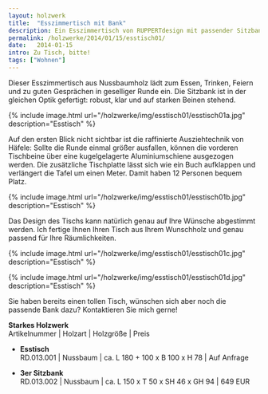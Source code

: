 ```yaml
---
layout: holzwerk
title:  "Esszimmertisch mit Bank"
description: Ein Esszimmertisch von RUPPERTdesign mit passender Sitzbank ist ein echter Blickfang. Auf Wunsch fertige ich Ihren Esszimmertisch mit Ausziehfunktion.
permalink: /holzwerke/2014/01/15/esstisch01/
date:   2014-01-15
intro: Zu Tisch, bitte!
tags: ["Wohnen"]
---
```


Dieser Esszimmertisch aus Nussbaumholz lädt zum Essen, Trinken, 
Feiern und zu guten Gesprächen in geselliger Runde ein.
Die Sitzbank ist in der gleichen Optik gefertigt: 
robust, klar und auf starken Beinen stehend.
 
{% include image.html url="/holzwerke/img/esstisch01/esstisch01a.jpg" description="Esstisch" %}

Auf den ersten Blick nicht sichtbar ist die raffinierte Ausziehtechnik von Häfele: 
Sollte die Runde einmal größer ausfallen, 
können die vorderen Tischbeine über eine kugelgelagerte Aluminiumschiene ausgezogen werden.
Die zusätzliche Tischplatte lässt sich wie ein Buch aufklappen 
und verlängert die Tafel um einen Meter.
Damit haben 12 Personen bequem Platz.
 

{% include image.html url="/holzwerke/img/esstisch01/esstisch01b.jpg" description="Esstisch" %}


Das Design des Tischs kann natürlich genau auf Ihre Wünsche abgestimmt werden.
Ich fertige Ihnen Ihren Tisch aus Ihrem Wunschholz und genau passend für Ihre Räumlichkeiten. 


{% include image.html url="/holzwerke/img/esstisch01/esstisch01c.jpg" description="Esstisch" %}


{% include image.html url="/holzwerke/img/esstisch01/esstisch01d.jpg" description="Esstisch" %}

Sie haben bereits einen tollen Tisch, 
wünschen sich aber noch die passende Bank dazu? 
Kontaktieren Sie mich gerne!

**Starkes Holzwerk**   
Artikelnummer \| Holzart \| Holzgröße \| Preis

* **Esstisch**   
	RD.013.001  \| 	Nussbaum \| ca. L 180 + 100 x B 100 x H  78 \| Auf Anfrage
	
* **3er Sitzbank**       
	RD.013.002  \| 	Nussbaum \| ca. L 150 x T 50 x SH 46 x GH 94 \| 649 EUR


